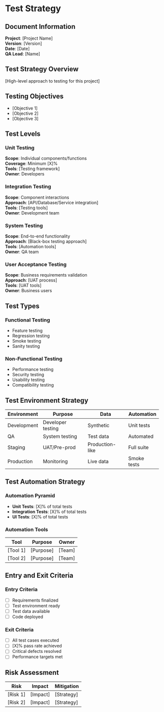 # Test Strategy

## Document Information
**Project**: [Project Name]  
**Version**: [Version]  
**Date**: [Date]  
**QA Lead**: [Name]

## Test Strategy Overview
[High-level approach to testing for this project]

## Testing Objectives
- [Objective 1]
- [Objective 2]
- [Objective 3]

## Test Levels

### Unit Testing
**Scope**: Individual components/functions  
**Coverage**: Minimum [X]%  
**Tools**: [Testing framework]  
**Owner**: Developers

### Integration Testing
**Scope**: Component interactions  
**Approach**: [API/Database/Service integration]  
**Tools**: [Testing tools]  
**Owner**: Development team

### System Testing
**Scope**: End-to-end functionality  
**Approach**: [Black-box testing approach]  
**Tools**: [Automation tools]  
**Owner**: QA team

### User Acceptance Testing
**Scope**: Business requirements validation  
**Approach**: [UAT process]  
**Tools**: [UAT tools]  
**Owner**: Business users

## Test Types

### Functional Testing
- Feature testing
- Regression testing
- Smoke testing
- Sanity testing

### Non-Functional Testing
- Performance testing
- Security testing
- Usability testing
- Compatibility testing

## Test Environment Strategy

| Environment | Purpose | Data | Automation |
|-------------|---------|------|------------|
| Development | Developer testing | Synthetic | Unit tests |
| QA | System testing | Test data | Automated |
| Staging | UAT/Pre-prod | Production-like | Full suite |
| Production | Monitoring | Live data | Smoke tests |

## Test Automation Strategy

### Automation Pyramid
- **Unit Tests**: [X]% of total tests
- **Integration Tests**: [X]% of total tests  
- **UI Tests**: [X]% of total tests

### Automation Tools
| Tool | Purpose | Owner |
|------|---------|-------|
| [Tool 1] | [Purpose] | [Team] |
| [Tool 2] | [Purpose] | [Team] |

## Entry and Exit Criteria

### Entry Criteria
- [ ] Requirements finalized
- [ ] Test environment ready
- [ ] Test data available
- [ ] Code deployed

### Exit Criteria
- [ ] All test cases executed
- [ ] [X]% pass rate achieved
- [ ] Critical defects resolved
- [ ] Performance targets met

## Risk Assessment

| Risk | Impact | Mitigation |
|------|--------|------------|
| [Risk 1] | [Impact] | [Strategy] |
| [Risk 2] | [Impact] | [Strategy] |
